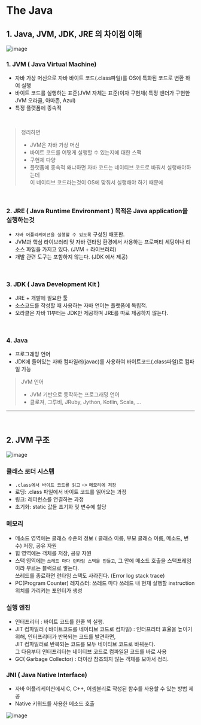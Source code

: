 # The Java

## 1. Java, JVM, JDK, JRE 의 차이점 이해
![image](https://user-images.githubusercontent.com/60100532/187471798-b72136b2-9e82-482c-a768-05924cc696f8.png)

### 1. JVM ( Java Virtual Machine)
* 자바 가상 머신으로 자바 바이트 코드(.class파일)를 OS에 특화된 코드로 변환 하여 실행
* 바이트 코드를 실행하는 표준(JVM 자체는 표준)이자 구현체( 특정 밴더가 구현한 JVM 오라클, 아마존, Azul)  
* 특정 플랫폼에 종속적  

<br>

> 정리하면 
> * JVM은 자바 가상 머신
> * 바이트 코드를 어떻게 실행할 수 있는지에 대한 스팩 
> * 구현체 다양 
> * 플랫폼에 종속적 왜냐하면 자바 코드는 네이티브 코드로 바꿔서 실행해야하는데   
> 이 네이티브 코드라는것이 OS에 맞춰서 실행해야 하기 때문에

<br>  


### 2. JRE ( Java Runtime Environment ) 목적은 Java application을 실행하는것
* `자바 어플리케이션을 실행할 수 있도록` 구성된 배포판.
* JVM과 핵심 라이브러리 및 자바 런타임 환경에서 사용하는 프로퍼티 세팅이나 리소스 파일을 가지고 있다. (JVM + 라이브러리)
* 개발 관련 도구는 포함하지 않는다. (JDK 에서 제공)

<br>  

### 3. JDK ( Java Development Kit )
* JRE + 개발에 필요한 툴
* 소스코드를 작성할 때 사용하는 자바 언어는 플랫폼에 독립적.
* 오라클은 자바 11부터는 JDK만 제공하며 JRE를 따로 제공하지 않는다.

<br>  

### 4. Java 
* 프로그래밍 언어
* JDK에 들어있는 자바 컴파일러(javac)를 사용하여 바이트코드(.class파일)로 컴파일 가능

> JVM 언어
> * JVM 기반으로 동작하는 프로그래밍 언어
> * 클로져, 그루비, JRuby, Jython, Kotlin, Scala, ... 


---

<br>  


## 2. JVM 구조

![image](https://user-images.githubusercontent.com/60100532/187482829-3b58742a-e6d7-4731-a845-7f0274712c8a.png)

### 클래스 로더 시스템
* `.class에서 바이트 코드를 읽고` -> `메모리에 저장`
* 로딩: .class 파일에서 바이트 코드를 읽어오는 과정
* 링크: 레퍼런스를 연결하는 과정
* 초기화: static 값들 초기화 및 변수에 할당

 
### 메모리
* 메소드 영역에는 클래스 수준의 정보 ( 클래스 이름, 부모 클래스 이름, 메소드, 변수) 저장, 공유 자원
* 힙 영역에는 객체를 저장, 공유 자원
* 스택 영역에는 `쓰레드 마다 런타임 스택을 만들고`, 그 안에 메소드 호출을 스택프레임이라 부르는 블럭으로 쌓는다.  
쓰레드를 종료하면 런타임 스택도 사라진다.  (Error log stack trace)
* PC(Program Counter) 레지스터: 쓰레드 마다 쓰레드 내 현재 실행할 instruction 위치를 가리키는 포인터가 생성

### 실행 엔진
* 인터프리터 : 바이트 코드를 한줄 씩 실행.
* JIT 컴파일러 ( 바이트코드를 네이티브 코드로 컴파일) : 인터프리터 효율을 높이기 위해, 인터프리터가 반복되는 코드를 발견하면,  
JIT 컴파일러로 반복되는 코드를 모두 네이티브 코드로 바꿔둔다.   
그 다음부터 인터프리터는 네이티브 코드로 컴파일된 코드를 바로 사용
* GC( Garbage Collector) : 더이상 참조되지 않는 객체를 모아서 정리.

### JNI ( Java Native Interface)
* 자바 어플리케이션에서 C, C++, 어셈블리로 작성된 함수를 사용할 수 있는 방법 제공
* Native 키워드를 사용한 메소드 호출

![image](https://user-images.githubusercontent.com/60100532/187487226-f0e9a9cc-6533-48a3-a5bc-03538756c915.png)

 